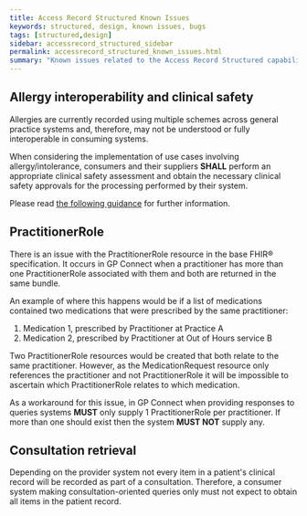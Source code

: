 ```yaml
---
title: Access Record Structured Known Issues
keywords: structured, design, known issues, bugs
tags: [structured,design]
sidebar: accessrecord_structured_sidebar
permalink: accessrecord_structured_known_issues.html
summary: "Known issues related to the Access Record Structured capability pack"
---
```


## Allergy interoperability and clinical safety ##

Allergies are currently recorded using multiple schemes across general practice systems and, therefore, may not be understood or fully interoperable in consuming systems.

When considering the implementation of use cases involving allergy/intolerance, consumers and their suppliers **SHALL** perform an appropriate clinical safety assessment and obtain the necessary clinical safety approvals for the processing performed by their system.

Please read [the following guidance](http://gpconnect.netlify.com/accessrecord_structured_development_allergies_guidance.html#allergyintolerance-interoperability-and-clinical-safety) for further information.

## PractitionerRole

There is an issue with the PractitionerRole resource in the base FHIR&reg; specification. It occurs in GP Connect when a practitioner has more than one PractitionerRole associated with them and both are returned in the same bundle. 

An example of where this happens would be if a list of medications contained two medications that were prescribed by the same practitioner:

1. Medication 1, prescribed by Practitioner at Practice A
2. Medication 2, prescribed by Practitioner at Out of Hours service B

Two PractitionerRole resources would be created that both relate to the same practitioner. However, as the MedicationRequest resource only references the practitioner and not PractitionerRole it will be impossible to ascertain which PractitionerRole relates to which medication.

As a workaround for this issue, in GP Connect when providing responses to queries systems **MUST** only supply 1 PractitionerRole per practitioner. If more than one should exist then the system **MUST NOT** supply any.

## Consultation retrieval ##

Depending on the provider system not every item in a patient's clinical record will be recorded as part of a consultation. Therefore, a consumer system making consultation-oriented queries only must not expect to obtain all items in the patient record.
